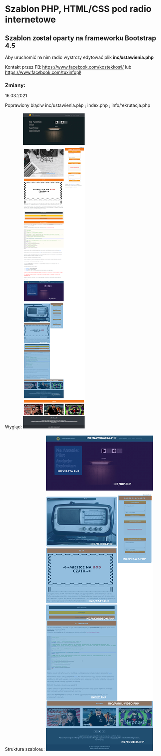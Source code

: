 ﻿# Szablon PHP, HTML/CSS pod radio internetowe
## Szablon został oparty na frameworku Bootstrap 4.5

Aby uruchomić na nim radio wystrczy edytować plik **inc/ustawienia.php**

Kontakt przez FB: https://www.facebook.com/kostekkosti/ lub https://www.facebook.com/tuxinfopl/

### Zmiany:
16.03.2021

Poprawiony błąd w inc/ustawienia.php ; index.php ; info/rekrutacja.php 



Wygląd:
![wyglad](https://github.com/drkosti/radio-pomarancza/blob/main/grafika/screeny/screen2.png)

Struktura szablonu:
![struktura](https://github.com/drkosti/radio-pomarancza/blob/main/grafika/screeny/screen.jpg)
